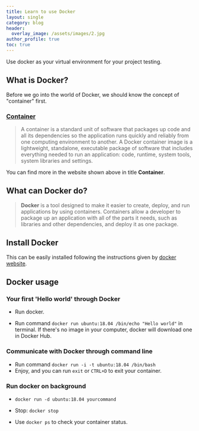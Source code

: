 ```yaml
---
title: Learn to use Docker
layout: single
category: blog
header:
  overlay_image: /assets/images/2.jpg
author_profile: true
toc: true
---
```

Use docker as your virtual environment for your project testing.

## What is Docker?

Before we go into the world of Docker, we should know the concept of "container" first.

### [Container](https://www.docker.com/resources/what-container)

> A container is a standard unit of software that packages up code and all its dependencies so the application runs quickly and reliably from one computing environment to another. A Docker container image is a lightweight, standalone, executable package of software that includes everything needed to run an application: code, runtime, system tools, system libraries and settings.

You can find more in the website shown above in title **Container**.

## What can Docker do?

> **Docker** is a tool designed to make it easier to create, deploy, and run applications by using containers. Containers allow a developer to package up an application with all of the parts it needs, such as libraries and other dependencies, and deploy it as one package.

## Install Docker

This can be easily installed following the instructions given by [docker website](https://www.docker.com/).

## Docker usage

### Your first 'Hello world' through Docker

* Run docker.

* Run command `docker run ubuntu:18.04 /bin/echo "Hello world"` in terminal. If there's no image in your computer, docker will download one in Docker Hub.

### Communicate with Docker through command line

* Run command `docker run -i -t ubuntu:18.04 /bin/bash`
* Enjoy, and you can run `exit` or `CTRL+D` to exit your container.

### Run docker on background

* `docker run -d ubuntu:18.04 yourcommand`

* Stop: `docker stop`
* Use `docker ps` to check your container status.